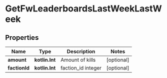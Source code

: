
# GetFwLeaderboardsLastWeekLastWeek

## Properties
Name | Type | Description | Notes
------------ | ------------- | ------------- | -------------
**amount** | **kotlin.Int** | Amount of kills |  [optional]
**factionId** | **kotlin.Int** | faction_id integer |  [optional]




